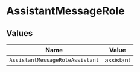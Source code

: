 # AssistantMessageRole


## Values

| Name                            | Value                           |
| ------------------------------- | ------------------------------- |
| `AssistantMessageRoleAssistant` | assistant                       |